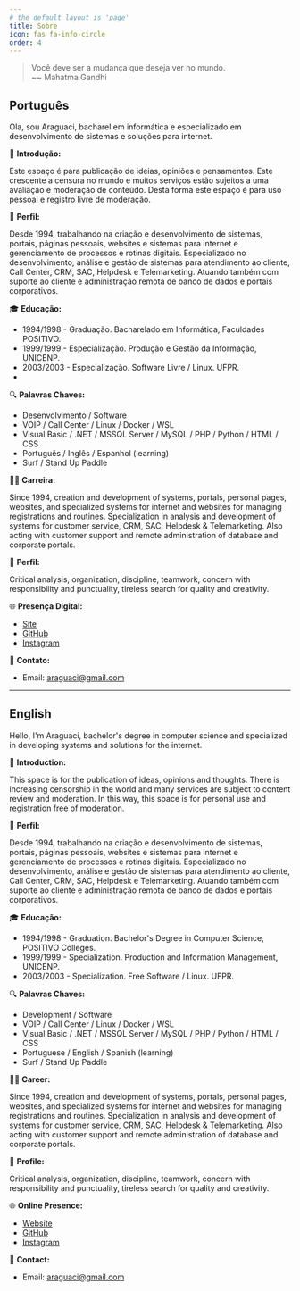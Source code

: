 ```yaml
---
# the default layout is 'page'
title: Sobre
icon: fas fa-info-circle
order: 4
---
```


> Você deve ser a mudança que deseja ver no mundo.  
> ~~ Mahatma Gandhi

## Português

Ola, sou Araguaci, bacharel em informática e especializado em desenvolvimento de sistemas e soluções para internet.

📝 **Introdução:**

Este espaço é para publicação de ideias, opiniões e pensamentos. Este crescente a censura no mundo e muitos serviços estão sujeitos a uma avaliação e moderação de conteúdo. Desta forma este espaço é para uso pessoal e registro livre de moderação.

🔰 **Perfil:**

Desde 1994, trabalhando na criação e desenvolvimento de sistemas, portais, páginas pessoais, websites e sistemas para internet e gerenciamento de processos e rotinas digitais. Especializado no desenvolvimento, análise e gestão de sistemas para atendimento ao cliente, Call Center, CRM, SAC, Helpdesk e Telemarketing. Atuando também com suporte ao cliente e administração remota de banco de dados e portais corporativos.

🎓 **Educação:**

- 1994/1998 - Graduação. Bacharelado em Informática, Faculdades POSITIVO.
- 1999/1999 - Especialização. Produção e Gestão da Informação, UNICENP.
- 2003/2003 - Especialização. Software Livre / Linux. UFPR.
- 
🔍 **Palavras Chaves:**

* Desenvolvimento / Software 
* VOIP / Call Center / Linux / Docker / WSL
* Visual Basic / .NET / MSSQL Server / MySQL / PHP / Python / HTML / CSS 
* Português / Inglês / Espanhol (learning)
* Surf / Stand Up Paddle 

👨‍🎓 **Carreira:**

Since 1994, creation and development of systems, portals, personal pages, websites, and specialized systems for internet and websites for managing registrations and routines. Specialization in analysis and development of systems for customer service, CRM, SAC, Helpdesk & Telemarketing. Also acting with customer support and remote administration of database and corporate portals.

🔰 **Perfil:**

Critical analysis, organization, discipline, teamwork, concern with responsibility and punctuality, tireless search for quality and creativity.

🌐 **Presença Digital:**

* [Site](https://www.artesdosul.com)
* [GitHub](https://github.com/araguaci)
* [Instagram](https://www.instagram.com/araguaci.andrade/)

📧 **Contato:**

* Email: [araguaci@gmail.com](mailto:araguaci@gmail.com)


---

## English 

Hello, I'm Araguaci, bachelor's degree in computer science and specialized in developing systems and solutions for the internet.

📝 **Introduction:**

This space is for the publication of ideas, opinions and thoughts. There is increasing censorship in the world and many services are subject to content review and moderation. In this way, this space is for personal use and registration free of moderation.

🔰 **Perfil:**

Desde 1994, trabalhando na criação e desenvolvimento de sistemas, portais, páginas pessoais, websites e sistemas para internet e gerenciamento de processos e rotinas digitais. Especializado no desenvolvimento, análise e gestão de sistemas para atendimento ao cliente, Call Center, CRM, SAC, Helpdesk e Telemarketing. Atuando também com suporte ao cliente e administração remota de banco de dados e portais corporativos.

🎓 **Educação:**

- 1994/1998 - Graduation. Bachelor's Degree in Computer Science, POSITIVO Colleges.
- 1999/1999 - Specialization. Production and Information Management, UNICENP.
- 2003/2003 - Specialization. Free Software / Linux. UFPR.

🔍 **Palavras Chaves:**

* Development / Software 
* VOIP / Call Center / Linux / Docker / WSL
* Visual Basic / .NET / MSSQL Server / MySQL / PHP / Python / HTML / CSS 
* Portuguese / English / Spanish (learning)
* Surf / Stand Up Paddle 

👨‍🎓 **Career:**

Since 1994, creation and development of systems, portals, personal pages, websites, and specialized systems for internet and websites for managing registrations and routines. Specialization in analysis and development of systems for customer service, CRM, SAC, Helpdesk & Telemarketing. Also acting with customer support and remote administration of database and corporate portals.

🔰 **Profile:**

Critical analysis, organization, discipline, teamwork, concern with responsibility and punctuality, tireless search for quality and creativity.

🌐 **Online Presence:**

* [Website](https://www.artesdosul.com)
* [GitHub](https://github.com/araguaci)
* [Instagram](https://www.instagram.com/araguaci.andrade/)

📧 **Contact:**

* Email: [araguaci@gmail.com](mailto:araguaci@gmail.com)

